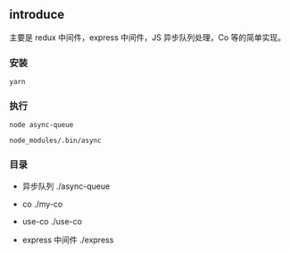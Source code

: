 ## introduce
主要是 redux 中间件，express 中间件，JS 异步队列处理，Co 等的简单实现。

### 安装
```
yarn
```
### 执行
```
node async-queue

```

```
node_modules/.bin/async
```

### 目录
- 异步队列
./async-queue

- co
./my-co

- use-co
./use-co

- express 中间件
./express

